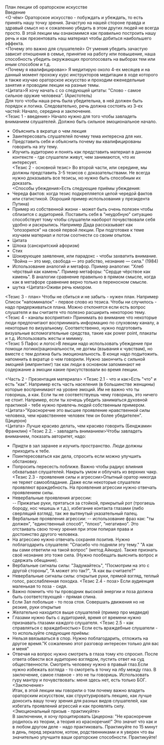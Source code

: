 План лекции об ораторском искусстве    
Введение   
<О чём> Ораторское искусство - побуждать и убеждать, то есть принять нашу точку зрения. Зачастую на нашей стороне правда и здравый смысл но к сожалению убедить в этом других людей не всегда просто. В этой лекции мы ознакомимся как правильно построить нашу речь и как презентовать наш материал чтобы добиться наибольшего эффекта.   
<Почему это важно для слушателей> От умения убедить зачастую зависит отношения в семье, принятие  на работу или повышение, наша способность убедить окружающих проголосовать на выборах тем или иным способом и т.д.   
<Почему я квалифицирован> Я медитирую около 4-ех месяцев и на данный момент прохожу курс инструкторов медитации в ходе которого я также изучаю ораторское искусство и проходим еженедельные занятия и проводим лекции на разные темы.         
<Цитата>Я хочу начать с со следующей цитаты: "Слово - самое сильное оружие человека". (Аристотель)   
Для того чтобы наша речь была убедительна, в ней должен быть порядок и логика. Следовательно, речь должна состоять из 3-ех частей: Начало, середина и заключение.   
<Тезис 1 - введение> Начало нужно для того чтобы завладеть вниманием слушателей. Должно быть сильное эмоциональное начало.   
- Объяснить в вкратце о чем лекция    
- Заинтересовать слушателей почему тема интересна для них.
- Представить себя и объяснить почему вы квалифицированы говорить на эту тему.
- Изучить аудиторию и понять как представить материал в данном контексте - где слушатели живут, чем занимаются, что их интересует.   
<Тезис 2 - основной тезис> Во второй части, или середине, мы должны представить 3-5 тезисов с доказательствами. Не всегда нужно доказывать все тезисы, но нужно быть способным их доказать.   
<Способы убеждения>Есть следующие приёмы убеждения:
- Череда фактов: когда тезис подкрепляется целой чередой фактов или статистикой. (Хороший пример использования у президента Путина)
- Пример из собственной жизни - может быть очень полезен чтобы сблизится с аудиторией. Поставить себя в "неудобную" ситуацию способствует тому чтобы слушатели наоборот почувствовали себя удобно и раскрылись. Например Дада рассказывает как "опозорился" на своей первой лекции. При подготовке к теме изучаем материал  и потом соотнести со своим опытом.
- Цитата
- Шлока (санскритский афоризм)
- Стих  
- Шокирующее заявление, или парадокс - чтобы захватить внимание. "Война — это мир, свобода — это рабство, незнание — сила." (1984)
- Использование аналогий и метафор. Пример аналогии: "Хлеб чёрствый как камень". Пример метафоры: "Сердце чёрствое как камень". В аналогии сравнение правильно в прямом смысле, когда как в метафоре сравнение верно только в переносном смысле.
- шутка <Цитата>Оживи речь юмором.     
   
<Тезис 3 - план> Чтобы не сбиться и не забыть - нужен план. Например Список "напоминалок" - первое слово из тезиса. Чтобы ни случилось - надо придерживаться плана. Можно отклонятся если есть вопрос слушателя и вы считаете что полезно расширить некоторою тему.   
<Тезис 4 - каналы восприятия> Принимать во внимание что некоторые люди предпочитают воспринимать информацию по слуховому каналу, а некоторые по визуальному. Соответственно, нужно подготовить визуальные вспомогательные средства, такие как power point, плакаты и т.д. Использовать жесты и мимику.   
<Тезис 5 Пафос и логос>В лекции надо использовать убеждение при помощи логики/рациональности, не догмы (взывания к чувствам), но вместе с тем должна быть эмоциональность. В конце надо подытожить. напомнить в вкратце о чем говорили. Нужно закончить с сильной эмоцией (импринтинг) так как люди в основном запоминают не содержание а эмоции какие присутствовали во время лекции.    
   
<Часть 2 - Презентация материала>
<Тезис 2.1 - что и как>Есть "что" и есть "как". Например есть часть населения (в большинстве женщины)  которые воспринимают на уровне эмоций. Им не важно что ты говоришь, а как. Если ты не соответствуешь чему говоришь, это ничего не стоит. Например, если ты хочешь убедить заниматься духовной практикой - тебе нужно привлечь людей собственным примером.   
<Цитата>"Красноречие это высшее проявление нравственной силы человека, чем нравственнее человек тем он более убедителен". (Цицерон)   
<Цитата> Лучше красиво делать, чем красиво говорить (Бенджамин Франклин)
<Тезис 2.2. - завладеть вниманием>Чтобы завладеть вниманием, показать авторитет, надо:
- Придти в зал заранее и изучить пространство. Люди должны приходить к тебе.
- Поинтересоваться как дела, спросить если можно улучшить обстановку.
- Попросить пересесть поближе. Важно чтобы радиус влияния обхватывал слушателей. Накрыть умом и облучать из верхних чакр.   
<Тезис 2.3 - проявления силы и агрессии>Опытный оратор никогда не теряет самообладание. Даже если некоторые слушатели проявляют враждебность. На проявления агрессии нужно отвечать проявлением силы.
- Невербальные проявления агрессии:   
-- Прижатые руки, прятаться за стойкой, прикрытый рот (трогаешь бороду, нос чешешь и т.д.), избегание контакта глазами (либо сверлящий взгляд), так же вытянутый указательный палец.
- Вербальные проявления агрессии: 
-- использование фраз как: "ты должен", "единственный способ", "плохо", "негативно". Это отстаивать свою точку зрения при этом попирая права и достоинство другого человека.
- На агрессию нужно отвечать сохраняя позитив. Нужно поблагодарить слушателя: "Спасибо что подняли эту тему." "А как вы сами ответили на такой вопрос" (метод Айкидо). Также признать своё незнание это тоже сила. (Нужно пообещать выяснить вопрос и сдержать обещание). 
- Вербальные сигналы силы: "Задумайтесь", "Посмотрим на это с другой стороны", "А может это так?", "А как вы считаете?"
- Невербальные сигналы силы: открытые руки, прямой взгляд, теплый голос, расслабленная походка.
<Тезис 2.4 - поза> Если аудиенция маленькая то поза - сидя.
- Важно помнить что ты проводник высокой энергии и поза должна быть соответствующей - прямая спина.
- Если Зал побольше - то поза стоя. Совершать движения  но не резкие, руки открытые
- Желательно находится выше слушателей (пример про медведя)
- Глазами нужно быть с аудиторией, время от времени нужно признавать глазами каждого слушателя.
<Тезис 2.5 - как справляться с враждебностью> Если есть враждебные слушатели - то используйте следующие приёмы:
- Нельзя ввязываться в спор. Нужно поблагодарить, отложить на другое время."К сожалению этот разговор интересен только для вас и меня"
- Отвечая на вопрос нужно смотреть в глаза тому кто спросил. После ответа обвести вся аудиторию взглядом, пустить ответ на суд общественности. Смотреть человеку нужно в правый глаз.Если нужно избежать взгляда - то смотреть в точку на лбу между глаз.
В заключение, самое главное - это не ты говоришь. Использовать гуру мантру и почувствовать: меня здесь нет, есть только БОГ. 
<Заключение>   
Итак, в этой лекции мы говорили о том почему важно владеть ораторским искусством, как структурировать лекцию, как лучше доносить вашу точку зрения для разных видов слушателей, как избегать проявлений агрессий и как проявлять силу.      
<Эмоциональный призыв - практикуйте>   
В заключении, я хочу процитировать Цицерона: "Не красноречие родилось из теории, а теория из красноречия!" Это значит что как и в любом другом деле - надо практиковать. Практикуйте по 15 минут в день, перед зеркалом, котом, родственниками и я уверен что вы значительно улучшите ваши ораторские способности. Практикуйте!


